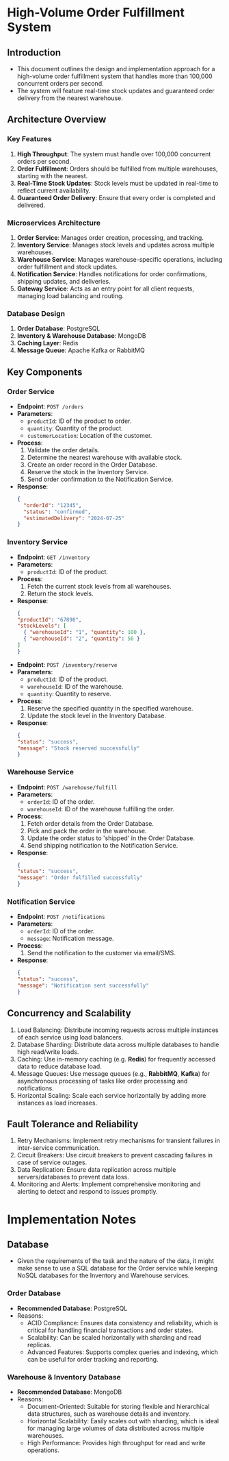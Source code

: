 # High-Volume Order Fulfillment System

## Introduction

* This document outlines the design and implementation approach for a high-volume order fulfillment system that handles 
more than 100,000 concurrent orders per second. 
* The system will feature real-time stock updates and guaranteed order
delivery from the nearest warehouse. 

## Architecture Overview

### Key Features
1. **High Throughput**: The system must handle over 100,000 concurrent orders per second.
2. **Order Fulfillment**: Orders should be fulfilled from multiple warehouses, starting with the nearest.
3. **Real-Time Stock Updates**: Stock levels must be updated in real-time to reflect current availability.
4. **Guaranteed Order Delivery**: Ensure that every order is completed and delivered.

### Microservices Architecture
1. **Order Service**: Manages order creation, processing, and tracking.
2. **Inventory Service**: Manages stock levels and updates across multiple warehouses.
3. **Warehouse Service**: Manages warehouse-specific operations, including order fulfillment and stock updates.
4. **Notification Service**: Handles notifications for order confirmations, shipping updates, and deliveries.
5. **Gateway Service**: Acts as an entry point for all client requests, managing load balancing and routing.

### Database Design
1. **Order Database**: PostgreSQL
2. **Inventory & Warehouse Database**: MongoDB
3. **Caching Layer**: Redis
4. **Message Queue**: Apache Kafka or RabbitMQ

## Key Components

### Order Service
- **Endpoint**: `POST /orders`
- **Parameters**:
    - `productId`: ID of the product to order.
    - `quantity`: Quantity of the product.
    - `customerLocation`: Location of the customer.
- **Process**:
    1. Validate the order details.
    2. Determine the nearest warehouse with available stock.
    3. Create an order record in the Order Database.
    4. Reserve the stock in the Inventory Service.
    5. Send order confirmation to the Notification Service.
- **Response**:
  ```json
  {
    "orderId": "12345",
    "status": "confirmed",
    "estimatedDelivery": "2024-07-25"
  }


###  Inventory Service
- **Endpoint**: `GET /inventory`
- **Parameters**:
    - `productId`: ID of the product.
- **Process**:
    1. Fetch the current stock levels from all warehouses.
    2. Return the stock levels.
- **Response**:
  ```json
  {
  "productId": "67890",
  "stockLevels": [
    { "warehouseId": "1", "quantity": 100 },
    { "warehouseId": "2", "quantity": 50 }
  ]
  }

- **Endpoint**: `POST /inventory/reserve`
- **Parameters**:
  - `productId`: ID of the product.
  - `warehouseId`: ID of the warehouse.
  - `quantity`: Quantity to reserve.
- **Process**:
  1. Reserve the specified quantity in the specified warehouse.
  2. Update the stock level in the Inventory Database.
- **Response**:
  ```json
  {
  "status": "success",
  "message": "Stock reserved successfully"
  }


###  Warehouse Service
- **Endpoint**: `POST /warehouse/fulfill`
- **Parameters**:
  - `orderId`: ID of the order.
  -  `warehouseId`: ID of the warehouse fulfilling the order.
- **Process**:
  1. Fetch order details from the Order Database.
  2. Pick and pack the order in the warehouse.
  3. Update the order status to 'shipped' in the Order Database.
  4. Send shipping notification to the Notification Service.
- **Response**:
  ```json
  {
  "status": "success",
  "message": "Order fulfilled successfully"
  }


###  Notification Service
- **Endpoint**: `POST /notifications`
- **Parameters**:
  - `orderId`: ID of the order.
  -  `message`: Notification message.
- **Process**:
  1. Send the notification to the customer via email/SMS.
- **Response**:
  ```json
  {
  "status": "success",
  "message": "Notification sent successfully"
  }


## Concurrency and Scalability
1. Load Balancing: Distribute incoming requests across multiple instances of each service using load balancers.
2. Database Sharding: Distribute data across multiple databases to handle high read/write loads.
3. Caching: Use in-memory caching (e.g. **Redis**) for frequently accessed data to reduce database load.
4. Message Queues: Use message queues (e.g., **RabbitMQ**, **Kafka**) for asynchronous processing of tasks like order processing and notifications.
5. Horizontal Scaling: Scale each service horizontally by adding more instances as load increases.

## Fault Tolerance and Reliability
1. Retry Mechanisms: Implement retry mechanisms for transient failures in inter-service communication.
2. Circuit Breakers: Use circuit breakers to prevent cascading failures in case of service outages.
3. Data Replication: Ensure data replication across multiple servers/databases to prevent data loss.
4. Monitoring and Alerts: Implement comprehensive monitoring and alerting to detect and respond to issues promptly.


# Implementation Notes

## Database
- Given the requirements of the task and the nature of the data, it might make sense to use a SQL database for the
Order service while keeping NoSQL databases for the Inventory and Warehouse services.

### Order Database
- **Recommended Database**: PostgreSQL
- Reasons:
  * ACID Compliance: Ensures data consistency and reliability, which is critical for handling financial transactions and order states.
  *  Scalability: Can be scaled horizontally with sharding and read replicas.
  *  Advanced Features: Supports complex queries and indexing, which can be useful for order tracking and reporting.

### Warehouse & Inventory Database
- **Recommended Database**: MongoDB
- Reasons:
  * Document-Oriented: Suitable for storing flexible and hierarchical data structures, such as warehouse details and inventory.
  *  Horizontal Scalability: Easily scales out with sharding, which is ideal for managing large volumes of data distributed across multiple warehouses.
  *  High Performance: Provides high throughput for read and write operations.




